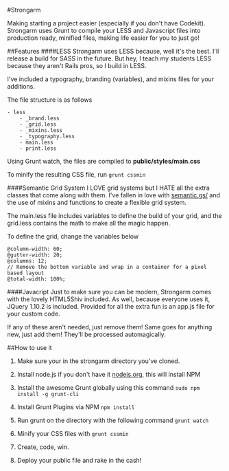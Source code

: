 #Strongarm

Making starting a project easier (especially if you don't have Codekit). Strongarm uses Grunt to compile your LESS and Javascript files into production ready, minified files, making life easier for you to just go!

##Features
####LESS
Strongarm uses LESS because, well it's the best. I'll release a build for SASS in the future. But hey, I teach my students LESS because they aren't Rails pros, so I build in LESS.

I've included a typography, branding (variables), and mixins files for your additions. 

The file structure is as follows

	- less
		- _brand.less
		- _grid.less
		- _mixins.less
		- _typography.less
		- main.less
		- print.less
		
Using Grunt watch, the files are compiled to __public/styles/main.css__

To minify the resulting CSS file, run `grunt cssmin`

####Semantic Grid System
I LOVE grid systems but I HATE all the extra classes that come along with them. I've fallen in love with [semantic.gs/](http://semantic.gs/) and the use of mixins and functions to create a flexible grid system.

The main.less file includes variables to define the build of your grid, and the grid.less contains the math to make all the magic happen.

To define the grid, change the variables below

	@column-width: 60;
	@gutter-width: 20;
	@columns: 12;
	// Remove the bottom variable and wrap in a container for a pixel based layout
	@total-width: 100%;
	
####Javacript
Just to make sure you can be modern, Strongarm comes with the lovely HTML5Shiv included. As well, because everyone uses it, JQuery 1.10.2 is included. Provided for all the extra fun is an app.js file for your custom code. 

If any of these aren't needed, just remove them! Same goes for anything new, just add them! They'll be processed automagically.

##How to use it

1. Make sure your in the strongarm directory you've cloned.

2. Install node.js if you don't have it [nodejs.org](http://nodejs.org), this will install NPM

3. Install the awesome Grunt globally using this command `sudo npm install -g grunt-cli`

4. Install Grunt Plugins via NPM `npm install`

5. Run grunt on the directory with the following command `grunt watch`

6. Minify your CSS files with `grunt cssmin`

7. Create, code, win.

8. Deploy your public file and rake in the cash!

